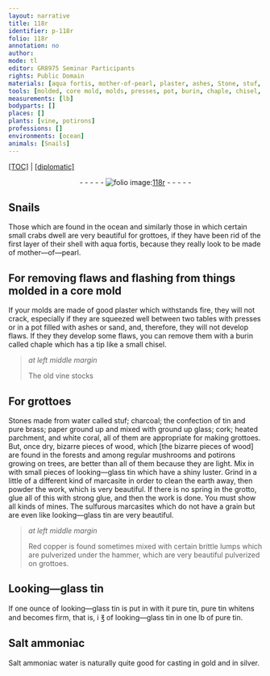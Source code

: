 ```yaml
---
layout: narrative
title: 118r
identifier: p-118r
folio: 118r
annotation: no
author:
mode: tl
editor: GR8975 Seminar Participants
rights: Public Domain
materials: [aqua fortis, mother-of-pearl, plaster, ashes, Stone, stuf, charcoal, tin, brass, paper, glass, cork, heated parchment, white coral, wood, looking-glass tin, marcasite, earth, glue, mines, sulfurous marcasites, Red copper, Looking-glass tin, Salt ammoniac, Salt ammoniac water, gold, silver]
tools: [molded, core mold, molds, presses, pot, burin, chaple, chisel, hammer, casting]
measurements: [lb]
bodyparts: []
places: []
plants: [vine, potirons]
professions: []
environments: [ocean]
animals: [Snails]
---
```


<p><a href="{{ site.baseurl }}/translation/">[TOC]</a> | <a href="{{ site.baseurl }}/texts/p-118r_tc/">[diplomatic]</a></p><div class="folio" align="center">- - - - - <a href="http://gallica.bnf.fr/ark:/12148/btv1b10500001g/f241.image" target="_blank"><img src="https://cu-mkp.github.io/2017-workshop-edition/assets/photo-icon.png" alt="folio image: " style="display:inline-block; margin-bottom:-3px;"/>118r</a> - - - - - </div>  
  

## <span class="al">Snails</span>

 
Those which are found in the <span class="env">ocean</span> and similarly those in which certain small crabs dwell are very beautiful for grottoes, if they have been rid of the first layer of their shell with <span class="m">aqua fortis</span>, because they really look to be made of <span class="m">mother—of—pearl</span>.
 
 
  

## For removing flaws and flashing from things <span class="tl">molded</span> in a <span class="tl">core mold</span>

 
If your <span class="tl">molds</span> are made of good <span class="m">plaster</span> which withstands fire, they will not crack, especially if they are squeezed well between two tables with <span class="tl">presses</span> or in a <span class="tl">pot</span> filled with <span class="m">ashes</span> or sand, and, therefore, they will not develop flaws. If they they develop some <span class="sup">flaws</span>, you can remove them with a <span class="tl">burin</span> called <span class="tl">chaple</span> which has a tip like a small <span class="tl">chisel</span>.
 
> *at left middle margin*
> 
> 
>   The old <span class="pa">vine</span> stocks
 
 
  

## For grottoes

 
<span class="m">Stone</span>s made from water called <span class="m">stuf</span>; <span class="m">charcoal</span>; the confection of <span class="m">tin</span> and pure <span class="m">brass</span>; <span class="m">paper</span> ground up and mixed with ground up <span class="m">glass</span>; <span class="m">cork</span>; <span class="m">heated parchment</span>, <span class="sup">and</span> <span class="m">white coral</span>, all of them are appropriate for making grottoes. But, once dry, bizarre pieces of <span class="m">wood</span>, which [the bizarre pieces of wood] are found in the forests and among <span class="sup">regular</span> mushrooms and <span class="pa">potirons</span> <span class="sup">growing on</span> trees, are better than all of them because they are light. Mix in with small pieces of <span class="m">looking—glass tin</span> which have a shiny luster. Grind in a little of a different kind of <span class="m">marcasite</span> in order to clean the <span class="m">earth</span> away, then powder the work, which is very beautiful. If there is no spring in the grotto, glue all of this with strong <span class="m">glue</span>, and then the work is done. You must show all kinds of <span class="m">mines</span>. The <span class="m">sulfurous marcasites</span> which do not have a grain but are even like <span class="m">looking—glass tin</span> are very beautiful.
 
> *at left middle margin*
> 
> 
>   <span class="m">Red copper</span> is found sometimes mixed with certain brittle lumps which are pulverized under the <span class="tl">hammer</span>, which are very beautiful pulverized on grottoes.
 
 
  

## <span class="m">Looking—glass tin</span>

 
If one ounce of <span class="sup"><span class="m">looking—glass tin</span></span> is put in with it <span class="sup">pure <span class="m">tin</span></span>, pure <span class="m">tin</span> whitens and becomes firm, that is, i ℥ of <span class="m">looking—glass tin</span> in one <span class="ms">lb</span> of pure <span class="m">tin</span>.
 
 
  

## <span class="m">Salt ammoniac</span>

 
<span class="m">Salt ammoniac water</span> is naturally quite good for <span class="tl">casting</span> in <span class="m">gold</span> and in <span class="m">silver</span>.
 
